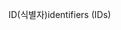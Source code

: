 <span data-ttu-id="c06b2-101">ID(식별자)</span><span class="sxs-lookup"><span data-stu-id="c06b2-101">identifiers (IDs)</span></span>